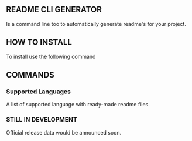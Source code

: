 ## README CLI GENERATOR

Is a command line too to automatically generate readme's for your project.

## HOW TO INSTALL
To install use the following command

## COMMANDS

### Supported Languages
A list of supported language with ready-made readme files.

### STILL IN DEVELOPMENT

Official release data would be announced soon.